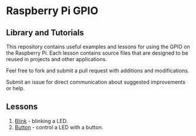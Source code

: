 # Raspberry Pi GPIO 
## Library and Tutorials

This repository contains useful examples and lessons for using the GPIO on the 
Raspberry Pi. Each lesson contains source files that are designed to be reused 
in projects and other applications.

Feel free to fork and submit a pull request with additions and modifications.

Submit an issue for direct communication about suggested improvements or help.

## Lessons
1. [Blink](./01-Blink/Lesson01.md) - blinking a LED. 
2. [Button](./02-Button/Lesson02.md) - control a LED with a button.
